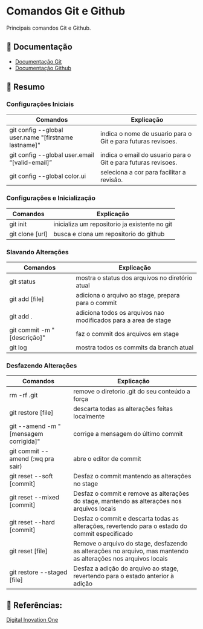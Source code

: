 
# Comandos Git e Github
Principais comandos Git e Github.

## 📂 Documentação
- [Documentação Git](https://git-scm.com/docs/git/pt_BR)
- [Documentação Github](https://docs.github.com/pt)

## 📓 Resumo 
### Configurações Iniciais

| Comandos  | Explicação |
| ------------- | ------------- |
| git config --global user.name "[firstname lastname]"| indica o nome de usuario para o Git e para futuras revisoes. |
| git config --global user.email “[valid-email]”  | indica o email do usuario para o Git e para futuras revisoes.  |
|git config --global color.ui | seleciona a cor para facilitar a revisão.

### Configurações e Inicialização
|Comandos | Explicação |
|-------------|-------------|
|git init | inicializa um repositorio ja existente no git |
|git clone [url] | busca e clona um repositorio do github |

### Slavando Alterações
|Comandos | Explicação |
|-------------|-------------|
| git status | mostra o status dos arquivos no diretório atual |
| git add [file] | adiciona o arquivo ao stage, prepara para o commit |
| git add . | adiciona todos os arquivos nao modificados para a area de stage |
| git commit -m "[descrição]" | faz o commit dos arquivos em stage |
| git log | mostra todos os commits da branch atual |

### Desfazendo Alterações
|Comandos | Explicação |
|-------------|-------------|
| rm -rf .git | remove o diretorio .git do seu conteúdo a força |
| git restore [file] | descarta todas as alterações feitas localmente |
| git --amend -m "[mensagem corrigida]" | corrige a mensagem do último commit |
| git commit --amend (:wq pra sair) | abre o editor de commit |
| git reset --soft [commit]	| Desfaz o commit mantendo as alterações no stage |
| git reset --mixed [commit] | Desfaz o commit e remove as alterações do stage, mantendo as alterações nos arquivos locais |
| git reset --hard [commit]	| Desfaz o commit e descarta todas as alterações, revertendo para o estado do commit especificado |
| git reset [file] | Remove o arquivo do stage, desfazendo as alterações no arquivo, mas mantendo as alterações nos arquivos locais |
| git restore --staged [file] | Desfaz a adição do arquivo ao stage, revertendo para o estado anterior à adição |

## 🔎 Referências:
[Digital Inovation One](dio.me)
